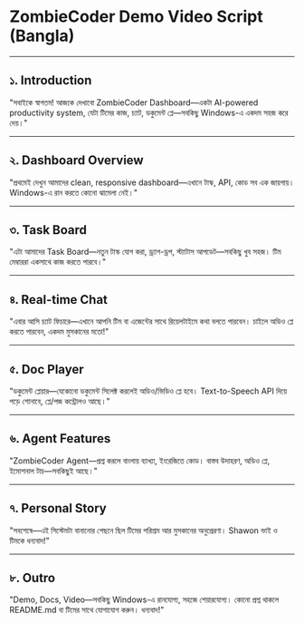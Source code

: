 # ZombieCoder Demo Video Script (Bangla)

---

## ১. Introduction

"সবাইকে স্বাগতম! আজকে দেখাবো ZombieCoder Dashboard—একটা AI-powered productivity system, যেটা টিমের কাজ, চ্যাট, ডকুমেন্ট প্লে—সবকিছু Windows-এ একদম সহজ করে দেয়।"

---

## ২. Dashboard Overview

"প্রথমেই দেখুন আমাদের clean, responsive dashboard—এখানে টাস্ক, API, কোড সব এক জায়গায়। Windows-এ রান করতে কোনো ঝামেলা নেই।"

---

## ৩. Task Board

"এটা আমাদের Task Board—নতুন টাস্ক যোগ করা, ড্র্যাগ-ড্রপ, স্ট্যাটাস আপডেট—সবকিছু খুব সহজ। টিম মেম্বাররা একসাথে কাজ করতে পারবে।"

---

## ৪. Real-time Chat

"এবার আসি চ্যাট ফিচারে—এখানে আপনি টিম বা এজেন্টের সাথে রিয়েলটাইমে কথা বলতে পারবেন। চাইলে অডিও প্লে করতে পারবেন, একদম মুসকানের মতো!"

---

## ৫. Doc Player

"ডকুমেন্ট প্লেয়ার—যেকোনো ডকুমেন্ট সিলেক্ট করলেই অডিও/ভিডিও প্লে হবে। Text-to-Speech API দিয়ে পড়ে শোনাবে, প্লে/পজ কন্ট্রোলও আছে।"

---

## ৬. Agent Features

"ZombieCoder Agent—প্রশ্ন করলে বাংলায় ব্যাখ্যা, ইংরেজিতে কোড। বাস্তব উদাহরণ, অডিও প্লে, ইমোশনাল টাচ—সবকিছুই আছে।"

---

## ৭. Personal Story

"সবশেষে—এই সিস্টেমটা বানানোর পেছনে ছিল টিমের পরিশ্রম আর মুসকানের অনুপ্রেরণা। Shawon ভাই ও টিমকে ধন্যবাদ!"

---

## ৮. Outro

"Demo, Docs, Video—সবকিছু Windows-এ রানযোগ্য, সহজে শেয়ারযোগ্য। কোনো প্রশ্ন থাকলে README.md বা টিমের সাথে যোগাযোগ করুন। ধন্যবাদ!" 